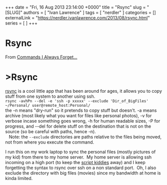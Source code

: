 +++
date = "Fri, 16 Aug 2013 23:14:00 +0000"
title = "Rsync"
slug = "[SLUG]"
authors = [ "Ivan Lawrence" ]
tags = [ "nerdler" ]
categories = []
externalLink = "https://nerdler.ivanlawrence.com/2013/08/rsync.html"
series = [ ]
+++

# Rsync

From [Commands I Always Forget...](http://nerdler.blogspot.com/2013/07/commands-i-always-forget.html)  

\>Rsync
=======

[rsync](http://en.wikipedia.org/wiki/Rsync) is a cool little app that has been around for ages, it allows you to copy stuff from one system to another using ssh.  
`rsync -avhPn --del -e 'ssh -p xxxxx' --exclude 'Dir_of_BigFiles' ~/Personal/ user@remote_host:Personal/`  
the -n means "dry-run" so it pretends to copy stuff but doesn't. -a means archive (most likely what you want for files like personal photos), -v for verbose incase something goes wrong, -h for human readable sizes, -P for progress, and --del for delete stuff on the destination that is not on the source (so be careful with paths, hence -n).  
   Note: the `--exclude` directories are paths relative to the files being moved, not from where you execute the command.  
  
I run this on my work laptop to sync the personal files (mostly pictures of my kid) from there to my home server.  My home server is allowing ssh incoming on a high port (to keep the [script kiddies](http://en.wikipedia.org/wiki/Script_kiddie) away) and I keep forgetting the syntax to rsync over ssh on a non standard port.  Oh, I also exclude the directory with big files (movies) since my bandwidth at home is kinda limited.